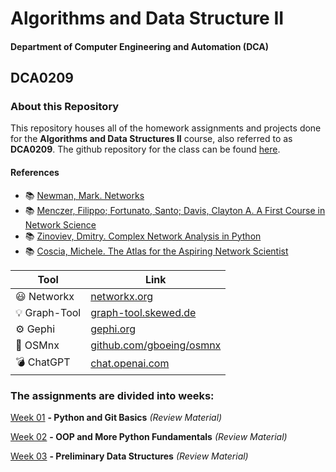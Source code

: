 
# Algorithms and Data Structure II 
#### Department of Computer Engineering and Automation (DCA)
## DCA0209 
### About this Repository

This repository houses all of the homework assignments and projects done for the **Algorithms and Data Structures II** course, also referred to as **DCA0209**. The github repository for the class can be found [here](https://github.com/ivanovitchm/datastructure).


#### References

- :books: [Newman, Mark. Networks](https://global.oup.com/academic/product/networks-9780198805090?cc=br&lang=en&)
- :books: [Menczer, Filippo; Fortunato, Santo; Davis, Clayton A. A First Course in Network Science](https://www.cambridge.org/us/academic/subjects/physics/statistical-physics/first-course-network-science)
- :books: [Zinoviev, Dmitry. Complex Network Analysis in Python](https://pragprog.com/titles/dzcnapy/complex-network-analysis-in-python/)
- :books: [Coscia, Michele. The Atlas for the Aspiring Network Scientist](https://www.networkatlas.eu/)


| Tool | Link |
|------|------|
| :smiley: Networkx | [networkx.org](https://networkx.org/) |
| :bulb: Graph-Tool | [graph-tool.skewed.de](https://graph-tool.skewed.de/) |
| :gear: Gephi | [gephi.org](https://gephi.org/) |
| :rocket: OSMnx | [github.com/gboeing/osmnx](https://github.com/gboeing/osmnx) |
| :bomb: ChatGPT | [chat.openai.com](https://chat.openai.com/chat) |


### The assignments are divided into weeks:
[Week 01](https://github.com/ThiagoFPMR/DCA0209/tree/master/week_01) **- Python and Git Basics** *(Review Material)*

[Week 02]() **- OOP and More Python Fundamentals** *(Review Material)*

[Week 03](https://github.com/ThiagoFPMR/DCA0209/tree/master/week_03) **- Preliminary Data Structures** *(Review Material)*